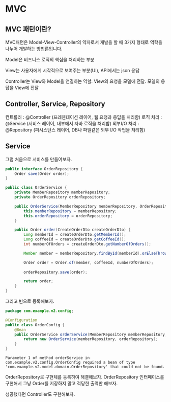 # MVC

## MVC 패턴이란?

MVC패턴은 Model-View-Controller의 약자로서 개발을 할 때 3가지 형태로 역학을 나누어 개발하는 방법론입니다.

Model은 비즈니스 로직의 핵심을 처리하는 부분

View는 사용자에게 시각적으로 보여주는 부분(UI), API에서는 json 응답

Controller는 View와 Model을 연결하는 역할. View의 요청을 모델에 전달. 모델의 응답을 View에 전달 


## Controller, Service, Repository

컨트롤러 : @Controller (프레젠테이션 레이어, 웹 요청과 응답을 처리함)
로직 처리 : @Service (서비스 레이어, 내부에서 자바 로직을 처리함)
외부I/O 처리 : @Repository (퍼시스턴스 레이어, DB나 파일같은 외부 I/O 작업을 처리함)

## Service

그럼 처음으로 서비스를 만들어보자.

```java
public interface OrderRepository {
    Order save(Order order);
}

```

```java
public class OrderService {
    private MemberRepository memberRepository;
    private OrderRepository orderRepository;

    public OrderService(MemberRepository memberRepository, OrderRepository orderRepository) {
        this.memberRepository = memberRepository;
        this.orderRepository = orderRepository;
    }

    public Order order(CreateOrderDto createOrderDto) {
        Long memberId = createOrderDto.getMemberId();
        Long coffeeId = createOrderDto.getCoffeeId();
        int numberOfOrders = createOrderDto.getNumberOfOrders();

        Member member = memberRepository.findById(memberId).orElseThrow(() -> new IllegalArgumentException("Couldn't find member. Member ID is %s".formatted(memberId)));

        Order order = Order.of(member, coffeeId, numberOfOrders);
        
        orderRepository.save(order);

        return order;
    }
}
```

그리고 빈으로 등록해보자.

```java
package com.example.v2.config;

@Configuration
public class OrderConfig {
    @Bean
    public OrderService orderService(MemberRepository memberRepository, OrderRepository orderRepository) {
        return new OrderService(memberRepository, orderRepository);
    }
}
```

```
Parameter 1 of method orderService in com.example.v2.config.OrderConfig required a bean of type 'com.example.v2.model.domain.OrderRepository' that could not be found.
```

OrderRepository로 구현체를 등록하여 해결해보자. OrderRepository 인터페이스를 구현해서 그냥 Order를 저장하지 말고 적당한 출력만 해보자. 

성공했다면 Controller도 구현해보자.

